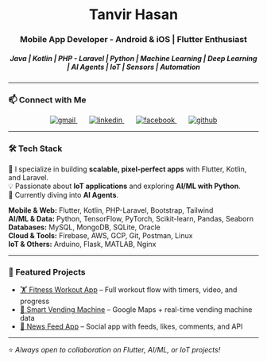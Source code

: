 <h1 align="center">Tanvir Hasan</h1>
<h3 align="center">Mobile App Developer - Android & iOS | Flutter Enthusiast </h3>
<h5 align="center">Java | Kotlin | PHP - Laravel | Python | Machine Learning | Deep Learning | AI Agents | IoT | Sensors | Automation </h5>
  

---
### 📫 Connect with Me  
<p align="center">
  <a href="mailto:tanvirhasanemn@gmail.com">
    <img src="https://img.icons8.com/color/32/gmail--v1.png" alt="gmail"/>
  </a>
  &nbsp;&nbsp;&nbsp;&nbsp;&nbsp; <!-- 5 spaces -->
  <a href="https://www.linkedin.com/in/tanvirhasanemn/">
    <img src="https://img.icons8.com/color/32/linkedin.png" alt="linkedin"/>
  </a>
  &nbsp;&nbsp;&nbsp;&nbsp;&nbsp;
  <a href="https://www.facebook.com/tanvirhasan.emn/">
    <img src="https://img.icons8.com/color/32/facebook-new.png" alt="facebook"/>
  </a>
  &nbsp;&nbsp;&nbsp;&nbsp;&nbsp;
  <a href="https://github.com/tanvirhasanemn">
    <img src="https://img.icons8.com/material-outlined/32/github.png" alt="github"/>
  </a>
</p>




---

### 🛠️ Tech Stack
🚀 I specialize in building **scalable, pixel-perfect apps** with Flutter, Kotlin, and Laravel.  
💡 Passionate about **IoT applications** and exploring **AI/ML with Python**.  
🌱 Currently diving into **AI Agents**.  

**Mobile & Web:** Flutter, Kotlin, PHP-Laravel, Bootstrap, Tailwind  
**AI/ML & Data:** Python, TensorFlow, PyTorch, Scikit-learn, Pandas, Seaborn  
**Databases:** MySQL, MongoDB, SQLite, Oracle  
**Cloud & Tools:** Firebase, AWS, GCP, Git, Postman, Linux  
**IoT & Others:** Arduino, Flask, MATLAB, Nginx  

---

### 📌 Featured Projects
- [🏋️ Fitness Workout App](https://github.com/your-repo) – Full workout flow with timers, video, and progress  
- [📍 Smart Vending Machine](https://github.com/your-repo) – Google Maps + real-time vending machine data  
- [📰 News Feed App](https://github.com/your-repo) – Social app with feeds, likes, comments, and API  

---

⭐ *Always open to collaboration on Flutter, AI/ML, or IoT projects!*
